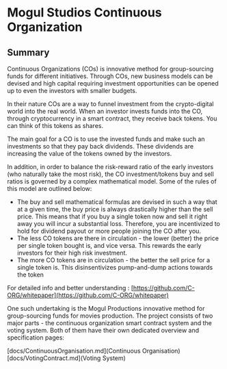# Mogul Studios Continuous Organization

## Summary
Continuous Organizations (COs) is innovative method for group-sourcing funds for different initiatives. Through COs, new business models can be devised and high capital requiring investment opportunities can be opened up to even the investors with smaller budgets. 

In their nature COs are a way to funnel investment from the crypto-digital world into the real world. When an investor invests funds into the CO, through cryptocurrency in a smart contract, they receive back tokens. You can think of this tokens as shares. 

The main goal for a CO is to use the invested funds and make such an investments so that they pay back dividends. These dividends are increasing the value of the tokens owned by the investors. 

In addition, in order to balance the risk-reward ratio of the early investors (who naturally take the most risk), the CO investment/tokens buy and sell ratios is governed by a complex mathematical model. Some of the rules of this model are outlined below:

- The buy and sell mathematical formulas are devised in such a way that at a given time, the buy price is always drastically higher than the sell price. This means that if you buy a single token now and sell it right away you will incur a substantial loss. Therefore, you are incentivized to hold for dividend payout or more people joining the CO after you.
- The less CO tokens are there in circulation - the lower (better) the price per single token bought is, and vice versa. This rewards the early investors for their high risk investment.
- The more CO tokens are in circulation - the better the sell price for a single token is. This disinsentivizes pump-and-dump actions towards the token

For detailed info and better understanding : [https://github.com/C-ORG/whitepaper](https://github.com/C-ORG/whitepaper)

One such undertaking is the Mogul Productions innovative method for group-sourcing funds for movies production. The project consists of two major parts - the continuous organization smart contract system and the voting system. Both of them have their own dedicated overview and specification pages:

[docs/ContinuousOrganisation.md](Continuous Organisation)
[docs/VotingContract.md](Voting System)